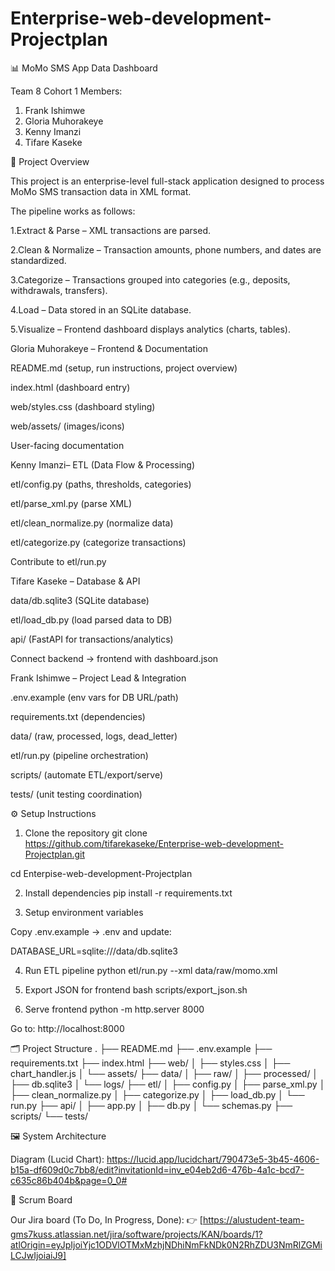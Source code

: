 # Enterprise-web-development-Projectplan

📊 MoMo SMS App Data Dashboard

Team 8 Cohort 1
Members:
1. Frank Ishimwe
2. Gloria Muhorakeye
3. Kenny Imanzi
4. Tifare Kaseke



📌 Project Overview

This project is an enterprise-level full-stack application designed to process MoMo SMS transaction data in XML format.


The pipeline works as follows:

1.Extract & Parse – XML transactions are parsed.

2.Clean & Normalize – Transaction amounts, phone numbers, and dates are standardized.

3.Categorize – Transactions grouped into categories (e.g., deposits, withdrawals, transfers).

4.Load – Data stored in an SQLite database.

5.Visualize – Frontend dashboard displays analytics (charts, tables).





Gloria Muhorakeye – Frontend & Documentation

README.md (setup, run instructions, project overview)

index.html (dashboard entry)

web/styles.css (dashboard styling)

web/assets/ (images/icons)

User-facing documentation



Kenny Imanzi– ETL (Data Flow & Processing)

etl/config.py (paths, thresholds, categories)

etl/parse_xml.py (parse XML)

etl/clean_normalize.py (normalize data)

etl/categorize.py (categorize transactions)

Contribute to etl/run.py





Tifare Kaseke – Database & API

data/db.sqlite3 (SQLite database)

etl/load_db.py (load parsed data to DB)

api/ (FastAPI for transactions/analytics)

Connect backend → frontend with dashboard.json




Frank Ishimwe – Project Lead & Integration

.env.example (env vars for DB URL/path)

requirements.txt (dependencies)

data/ (raw, processed, logs, dead_letter)

etl/run.py (pipeline orchestration)

scripts/ (automate ETL/export/serve)

tests/ (unit testing coordination)




⚙️ Setup Instructions
1. Clone the repository
git clone https://github.com/tifarekaseke/Enterprise-web-development-Projectplan.git

cd Enterpise-web-development-Projectplan

2. Install dependencies
pip install -r requirements.txt

3. Setup environment variables

Copy .env.example → .env and update:

DATABASE_URL=sqlite:///data/db.sqlite3

4. Run ETL pipeline
python etl/run.py --xml data/raw/momo.xml

5. Export JSON for frontend
bash scripts/export_json.sh

6. Serve frontend
python -m http.server 8000


Go to: http://localhost:8000

🗂️ Project Structure
.
├── README.md
├── .env.example
├── requirements.txt
├── index.html
├── web/
│   ├── styles.css
│   ├── chart_handler.js
│   └── assets/
├── data/
│   ├── raw/
│   ├── processed/
│   ├── db.sqlite3
│   └── logs/
├── etl/
│   ├── config.py
│   ├── parse_xml.py
│   ├── clean_normalize.py
│   ├── categorize.py
│   ├── load_db.py
│   └── run.py
├── api/
│   ├── app.py
│   ├── db.py
│   └── schemas.py
├── scripts/
└── tests/

🖼️ System Architecture

Diagram (Lucid Chart):
https://lucid.app/lucidchart/790473e5-3b45-4606-b15a-df609d0c7bb8/edit?invitationId=inv_e04eb2d6-476b-4a1c-bcd7-c635c86b404b&page=0_0#

📅 Scrum Board

Our Jira board (To Do, In Progress, Done):
👉 [https://alustudent-team-gms7kuss.atlassian.net/jira/software/projects/KAN/boards/1?atlOrigin=eyJpIjoiYjc1ODVlOTMxMzhjNDhiNmFkNDk0N2RhZDU3NmRlZGMiLCJwIjoiaiJ9]

